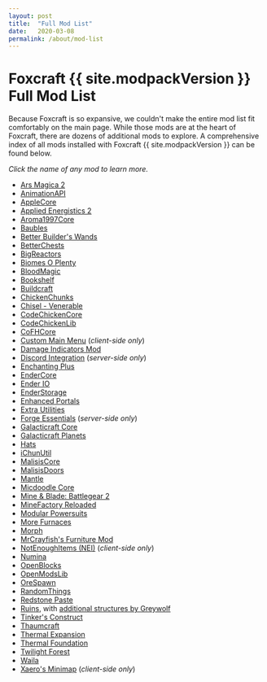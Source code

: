 ```yaml
---
layout: post
title:  "Full Mod List"
date:   2020-03-08
permalink: /about/mod-list
---
```


# Foxcraft {{ site.modpackVersion }} Full Mod List

Because Foxcraft is so expansive, we couldn't make the entire mod list fit comfortably on the main page. While those mods are at the heart of Foxcraft, there are dozens of additional mods to explore. A comprehensive index of all mods installed with Foxcraft {{ site.modpackVersion }} can be found below.

*Click the name of any mod to learn more.*

* [Ars Magica 2](https://www.minecraftforum.net/forums/mapping-and-modding-java-edition/minecraft-mods/1292222-ars-magica-2-version-1-4-0-009-updated-february-8)
* [AnimationAPI](https://www.minecraftforum.net/forums/mapping-and-modding-java-edition/minecraft-mods/1289836-animationapi-animate-your-entities-v1-2-3)
* [AppleCore](https://github.com/squeek502/AppleCore)
* [Applied Energistics 2](https://ae-mod.info/)
* [Aroma1997Core](https://minecraft.curseforge.com/projects/aroma1997core)
* [Baubles](https://minecraft.curseforge.com/projects/baubles)
* [Better Builder's Wands](https://minecraft.curseforge.com/projects/better-builders-wands)
* [BetterChests](https://minecraft.curseforge.com/projects/betterchest)
* [BigReactors](http://www.big-reactors.com/)
* [Biomes O Plenty](https://github.com/Glitchfiend/BiomesOPlenty)
* [BloodMagic](https://minecraft.curseforge.com/projects/blood-magic)
* [Bookshelf](https://minecraft.curseforge.com/projects/bookshelf)
* [Buildcraft](https://minecraft.curseforge.com/projects/buildcraft)
* [ChickenChunks](https://minecraft.curseforge.com/projects/ChickenChunks)
* [Chisel - Venerable](https://minecraft.curseforge.com/projects/chisel-venerable)
* [CodeChickenCore](https://minecraft.curseforge.com/projects/CodeChickenCore)
* [CodeChickenLib](https://minecraft.curseforge.com/projects/CodeChickenCore)
* [CoFHCore](https://minecraft.curseforge.com/projects/CoFHCore)
* [Custom Main Menu](https://minecraft.curseforge.com/projects/custom-main-menu) (*client-side only*)
* [Damage Indicators Mod](https://www.minecraftforum.net/forums/mapping-and-modding-java-edition/minecraft-mods/1286538-hit-splat-damage-indicators-v3-3-2-rpg-ui-and)
* [Discord Integration](https://minecraft.curseforge.com/projects/discordintegration) (*server-side only*)
* [Enchanting Plus](https://minecraft.curseforge.com/projects/enchanting-plus)
* [EnderCore](https://minecraft.curseforge.com/projects/endercore)
* [Ender IO](https://minecraft.curseforge.com/projects/ender-io)
* [EnderStorage](https://dev.bukkit.org/projects/enderstorage)
* [Enhanced Portals](https://github.com/enhancedportals/enhancedportals)
* [Extra Utilities](https://minecraft.curseforge.com/projects/extra-utilities)
* [Forge Essentials](https://minecraft.curseforge.com/projects/forge-essentials-74735) (*server-side only*)
* [Galacticraft Core](https://micdoodle8.com/mods/galacticraft/downloads)
* [Galacticraft Planets](https://micdoodle8.com/mods/galacticraft/downloads)
* [Hats](https://minecraft.curseforge.com/projects/hats)
* [iChunUtil](https://minecraft.curseforge.com/projects/ichunutil)
* [MalisisCore](https://minecraft.curseforge.com/projects/malisiscore)
* [MalisisDoors](http://www.minecraftforum.net/forums/mapping-and-modding/minecraft-mods/2076338)
* [Mantle](https://minecraft.curseforge.com/projects/mantle)
* [Micdoodle Core](https://micdoodle8.com/mods/galacticraft/downloads)
* [Mine & Blade: Battlegear 2](https://minecraft.curseforge.com/projects/mb-battlegear-2)
* [MineFactory Reloaded](https://www.minecraftforum.net/forums/mapping-and-modding-java-edition/minecraft-mods/1292152-powercrystals-mods-minefactoryreloaded#mfr)
* [Modular Powersuits](https://minecraft.curseforge.com/projects/modular-powersuits)
* [More Furnaces](https://minecraft.curseforge.com/projects/More-Furnaces)
* [Morph](https://minecraft.curseforge.com/projects/Morph)
* [MrCrayfish's Furniture Mod](https://www.curseforge.com/minecraft/mc-mods/mrcrayfish-furniture-mod/)
* [NotEnoughItems (NEI)](https://minecraft.curseforge.com/projects/NotEnoughItems) (*client-side only*)
* [Numina](https://minecraft.curseforge.com/projects/numina)
* [OpenBlocks](https://minecraft.curseforge.com/projects/OpenBlocks)
* [OpenModsLib](https://minecraft.curseforge.com/projects/OpenModsLib)
* [OreSpawn](http://www.orespawn.com/)
* [RandomThings](https://minecraft.curseforge.com/projects/random-things)
* [Redstone Paste](https://www.curseforge.com/minecraft/mc-mods/redstone-paste/)
* [Ruins](http://atomicstryker.net/ruins.php), with [additional structures by Greywolf](http://greywolf.critter.net/minecraft.htm)
* [Tinker's Construct](https://minecraft.curseforge.com/projects/tinkers-construct)
* [Thaumcraft](https://minecraft.curseforge.com/projects/thaumcraft)
* [Thermal Expansion](https://minecraft.curseforge.com/projects/ThermalExpansion)
* [Thermal Foundation](https://minecraft.curseforge.com/projects/thermal-foundation)
* [Twilight Forest](https://minecraft.curseforge.com/projects/the-twilight-forest)
* [Waila](https://www.curseforge.com/minecraft/mc-mods/waila)
* [Xaero's Minimap](https://minecraft.curseforge.com/projects/xaeros-minimap) (*client-side only*)
